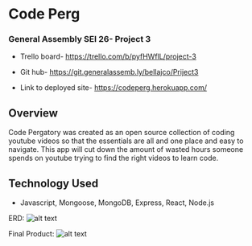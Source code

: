 # Code Perg

### General Assembly SEI 26- Project 3

* Trello board- https://trello.com/b/pyfHWflL/project-3
  
* Git hub- https://git.generalassemb.ly/bellajco/Priject3

* Link to deployed site- https://codeperg.herokuapp.com/

## Overview
Code Pergatory was created as an open source collection of coding youtube videos so that the essentials are all and one place and easy to navigate. This app will cut down the amount of wasted hours someone spends on youtube trying to find the right videos to learn code. 

## Technology Used

* Javascript, Mongoose, MongoDB, Express, React, Node.js





ERD:
![alt text](erd.jpg)


Final Product:
![alt text](codeperghome.png)

